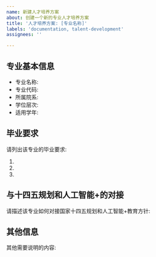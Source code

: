```yaml
---
name: 新建人才培养方案
about: 创建一个新的专业人才培养方案
title: '人才培养方案: [专业名称]'
labels: 'documentation, talent-development'
assignees: ''

---
```


## 专业基本信息

- 专业名称:
- 专业代码:
- 所属院系:
- 学位层次:
- 适用学年:

## 毕业要求

请列出该专业的毕业要求:

1. 
2. 
3. 

## 与十四五规划和人工智能+的对接

请描述该专业如何对接国家十四五规划和人工智能+教育方针:

## 其他信息

其他需要说明的内容: